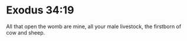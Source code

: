 # Exodus 34:19

All that open the womb are mine, all your male livestock, the firstborn of cow and sheep.
